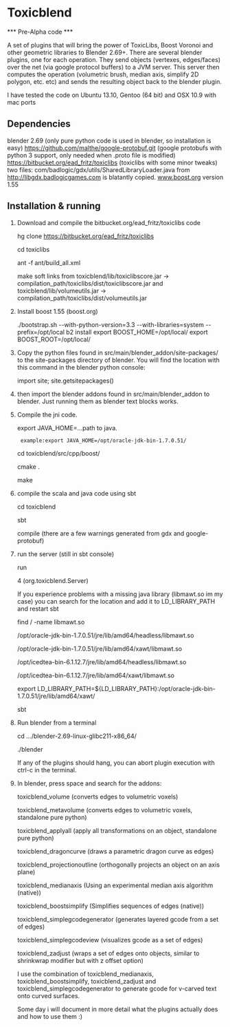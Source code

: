 Toxicblend
==========

*** Pre-Alpha code ***

A set of plugins that will bring the power of ToxicLibs, Boost Voronoi and other geometric libraries to Blender 2.69+.
There are several blender plugins, one for each operation. They send objects (vertexes, edges/faces) over the net (via google 
protocol buffers) to a JVM server. This server then computes the operation (volumetric brush, median axis, 
simplify 2D polygon, etc. etc) and sends the resulting object back to the blender plugin.

I have tested the code on Ubuntu 13.10, Gentoo (64 bit) and OSX 10.9 with mac ports

Dependencies
------------
blender 2.69 (only pure python code is used in blender, so installation is easy)
https://github.com/malthe/google-protobuf.git (google protobufs with python 3 support, only needed when .proto file is modified) 
https://bitbucket.org/ead_fritz/toxiclibs     (toxiclibs with some minor tweaks)
two files: com/badlogic/gdx/utils/SharedLibraryLoader.java from http://libgdx.badlogicgames.com is blatantly copied.
www.boost.org version 1.55
 
Installation & running
----------------------

1. Download and compile the bitbucket.org/ead_fritz/toxiclibs code

	hg clone https://bitbucket.org/ead_fritz/toxiclibs

	cd toxiclibs

	ant -f ant/build_all.xml 

	make soft links from toxicblend/lib/toxiclibscore.jar -> compilation_path/toxiclibs/dist/toxiclibscore.jar 
	and toxicblend/lib/volumeutils.jar ->  compilation_path/toxiclibs/dist/volumeutils.jar
	
2. Install boost 1.55 (boost.org)
	
	./bootstrap.sh --with-python-version=3.3 --with-libraries=system --prefix=/opt/local
	b2 install
	export BOOST_HOME=/opt/local/
	export BOOST_ROOT=/opt/local/
	
3. Copy the python files found in src/main/blender_addon/site-packages/ to the site-packages directory of blender.
You will find the location with this command in the blender python console:
	
	import site; site.getsitepackages()

4. then import the blender addons found in src/main/blender_addon to blender.
    Just running them as blender text blocks works.

5. Compile the jni code. 
	
	export JAVA_HOME=...path to java.
        
        example:export JAVA_HOME=/opt/oracle-jdk-bin-1.7.0.51/

	cd toxicblend/src/cpp/boost/
	
	cmake .
	
	make

	
6. compile the scala and java code using sbt

    cd toxicblend

    sbt
    
    compile  (there are a few warnings generated from gdx and google-protobuf)
    
7. run the server (still in sbt console)
    
    run
    
    4 (org.toxicblend.Server)

    If you experience problems with a missing java library (libmawt.so im my case)
    you can search for the location and add it to LD_LIBRARY_PATH and restart sbt
    
    find / -name libmawt.so
    
    /opt/oracle-jdk-bin-1.7.0.51/jre/lib/amd64/headless/libmawt.so
    
    /opt/oracle-jdk-bin-1.7.0.51/jre/lib/amd64/xawt/libmawt.so
    
    /opt/icedtea-bin-6.1.12.7/jre/lib/amd64/headless/libmawt.so 
    
    /opt/icedtea-bin-6.1.12.7/jre/lib/amd64/xawt/libmawt.so
    
    export LD_LIBRARY_PATH=${LD_LIBRARY_PATH}:/opt/oracle-jdk-bin-1.7.0.51/jre/lib/amd64/xawt/
    
    sbt  
    
8.  Run blender from a terminal 
	
	cd  .../blender-2.69-linux-glibc211-x86_64/
	
	./blender
	
	If any of the plugins should hang, you can abort plugin execution with ctrl-c in the terminal.
	
	
8. In blender, press space and search for the addons:
 	
 	
 	toxicblend_volume (converts edges to volumetric voxels) 
 	
 	toxicblend_metavolume (converts edges to volumetric voxels, standalone pure python) 
    
    toxicblend_applyall (apply all transformations on an object, standalone pure python) 
    
    toxicblend_dragoncurve (draws a parametric dragon curve as edges)
    
    toxicblend_projectionoutline (orthogonally projects an object on an axis plane)
    
    toxicblend_medianaxis  (Using an experimental median axis algorithm (native))
    
    toxicblend_boostsimplify (Simplifies sequences of edges (native))
    
    toxicblend_simplegcodegenerator (generates layered gcode from a set of edges)
    
    toxicblend_simplegcodeview (visualizes gcode as a set of edges)
    
    toxicblend_zadjust (wraps a set of edges onto objects, similar to shrinkwrap modifier but with z offset option)
    
    I use the combination of toxicblend_medianaxis, toxicblend_boostsimplify, toxicblend_zadjust and toxicblend_simplegcodegenerator to generate gcode for v-carved text onto curved surfaces.
    
    
    Some day i will document in more detail what the plugins actually does and how to use them :)
